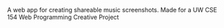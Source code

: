A web app for creating shareable music screenshots. Made for a UW CSE 154 Web Programming Creative Project